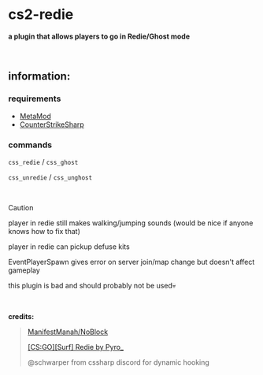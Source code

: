 # cs2-redie
**a plugin that allows players to go in Redie/Ghost mode**

<br>

## information:

### requirements
- [MetaMod](https://cs2.poggu.me/metamod/installation)
- [CounterStrikeSharp](https://github.com/roflmuffin/CounterStrikeSharp)

### commands
`css_redie` / `css_ghost`

`css_unredie` / `css_unghost`

<br>

> [!CAUTION]
>player in redie still makes walking/jumping sounds (would be nice if anyone knows how to fix that)
> 
>player in redie can pickup defuse kits
> 
>EventPlayerSpawn gives error on server join/map change but doesn't affect gameplay

this plugin is bad and should probably not be used💀

<br>

**credits:**

>[ManifestManah/NoBlock](https://github.com/ManifestManah/NoBlock)
>
>[ [CS:GO][Surf] Redie by Pyro_](https://forums.alliedmods.net/showthread.php?p=2198357)
>
>@schwarper from cssharp discord for dynamic hooking
